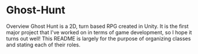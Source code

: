 # Ghost-Hunt

Overview
Ghost Hunt is a 2D, turn based RPG created in Unity. It is the first major project that I've worked on in terms of game development, so I hope it turns out well! This README is largely for the purpose of organizing classes and stating each of their roles.
